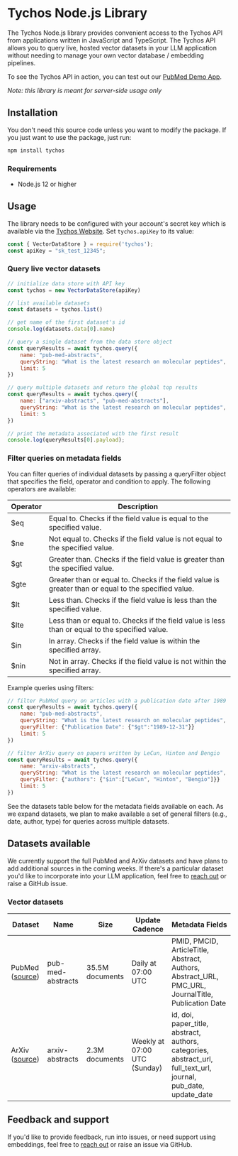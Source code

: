 # Tychos Node.js Library

The Tychos Node.js library provides convenient access to the Tychos API from
applications written in JavaScript and TypeScript. The Tychos API allows you to query live, hosted vector datasets in your LLM application without needing to manage your own vector database / embedding pipelines.

To see the Tychos API in action, you can test out our [PubMed Demo App](https://tychos.ai/demo).

*Note: this library is meant for server-side usage only*

## Installation

You don't need this source code unless you want to modify the package. If you just want to use the package, just run:

```sh
npm install tychos
```


### Requirements

- Node.js 12 or higher

## Usage

The library needs to be configured with your account's secret key which is available via the [Tychos Website][api-keys]. Set `tychos.apiKey` to its value:

```javascript
const { VectorDataStore } = require('tychos');
const apiKey = "sk_test_12345";
```

### Query live vector datasets

```javascript
// initialize data store with API key
const tychos = new VectorDataStore(apiKey)

// list available datasets
const datasets = tychos.list()

// get name of the first dataset's id
console.log(datasets.data[0].name)

// query a single dataset from the data store object
const queryResults = await tychos.query({
    name: "pub-med-abstracts",
    queryString: "What is the latest research on molecular peptides",
    limit: 5
})

// query multiple datasets and return the global top results
const queryResults = await tychos.query({
    name: ["arxiv-abstracts", "pub-med-abstracts"],
    queryString: "What is the latest research on molecular peptides",
    limit: 5
})

// print the metadata associated with the first result
console.log(queryResults[0].payload);
```

### Filter queries on metadata fields
You can filter queries of individual datasets by passing a queryFilter object that specifies the field, operator and condition to apply. The following operators are available:

| Operator | Description |
| --- | --- |
| $eq | Equal to. Checks if the field value is equal to the specified value.|
| $ne | Not equal to. Checks if the field value is not equal to the specified value.|
| $gt | Greater than. Checks if the field value is greater than the specified value.|
| $gte | Greater than or equal to. Checks if the field value is greater than or equal to the specified value.|
| $lt | Less than. Checks if the field value is less than the specified value.|
| $lte | Less than or equal to. Checks if the field value is less than or equal to the specified value.|
| $in | In array. Checks if the field value is within the specified array.|
| $nin | Not in array. Checks if the field value is not within the specified array.|

Example queries using filters:
```javascript
// filter PubMed query on articles with a publication date after 1989
const queryResults = await tychos.query({
    name: "pub-med-abstracts",
    queryString: "What is the latest research on molecular peptides",
    queryFilter: {"Publication Date": {"$gt":"1989-12-31"}}
    limit: 5
})

// filter ArXiv query on papers written by LeCun, Hinton and Bengio
const queryResults = await tychos.query({
    name: "arxiv-abstracts",
    queryString: "What is the latest research on molecular peptides",
    queryFilter: {"authors": {"$in":["LeCun", "Hinton", "Bengio"]}}
    limit: 5
})

```

See the datasets table below for the metadata fields available on each. As we expand datasets, we plan to make available a set of general filters (e.g., date, author, type) for queries across multiple datasets.

## Datasets available
We currently support the full PubMed and ArXiv datasets and have plans to add additional sources in the coming weeks. If there's a particular dataset you'd like to incorporate into your LLM application, feel free to [reach out][twitter] or raise a GitHub issue.

### Vector datasets
| Dataset | Name | Size | Update Cadence | Metadata Fields |
| --------------- | --------------- | --------------- | --------------- | --------------------- | 
| PubMed ([source][pub-med]) | pub-med-abstracts | 35.5M documents | Daily at 07:00 UTC | PMID, PMCID, ArticleTitle, Abstract, Authors, Abstract_URL, PMC_URL, JournalTitle, Publication Date |
| ArXiv ([source][arxiv]) | arxiv-abstracts | 2.3M documents | Weekly at 07:00 UTC (Sunday)| id, doi, paper_title, abstract, authors, categories, abstract_url, full_text_url, journal, pub_date, update_date |

## Feedback and support

If you'd like to provide feedback, run into issues, or need support using embeddings, feel free to [reach out][twitter] or raise an issue via GitHub.

[api-keys]: https://tychos.ai/
[twitter]: https://twitter.com/etpuisfume
[pub-med]: https://pubmed.ncbi.nlm.nih.gov/download/
[arxiv]: https://info.arxiv.org/help/bulk_data/index.html
